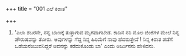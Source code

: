 +++
title = "001 ಎಲೆ ಕಿರಾತ"

+++
1. 'ಎಲಾ ಶಬರನೇ, ನನ್ನ ಬಾಣಕ್ಕೆ ತುತ್ತಾಗುವ ಮೃಗವಾಗಬೇಡ. ಕಾಡಿನ ನರಿ ಮೊಲ ಜಿಂಕೆಗಳ ಮೇಲೆ ನಿನ್ನ ಪೌರುಷವನ್ನು ತೋರು. ಅವುಗಳನ್ನು ಗೆದ್ದ ನಿನ್ನ ಹಿರಿಮೆಗೆ ನಾವು ಹೆದರುತ್ತೇವೆ ! ನಿನ್ನ ಕಿರಾತ ಪಡೆಗೆ ಒಡೆಯನೆಂಬುವನಿದ್ದರೆ ಅವನನ್ನು ಕರೆದುಕೊಂಡು ಬಾ' ಎಂದು  ಅರ್ಜುನನು ಹೇಳಿದನು.